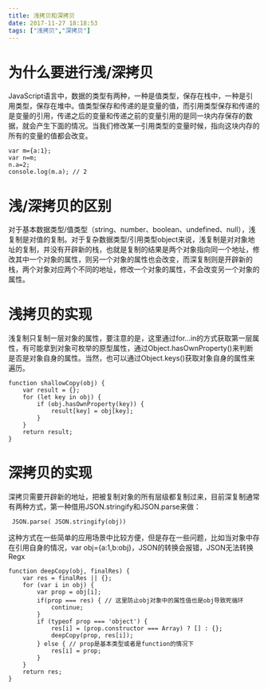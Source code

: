 ```yaml
---
title: 浅拷贝和深拷贝
date: 2017-11-27 18:18:53
tags: ["浅拷贝","深拷贝"]
---
```

 
# 为什么要进行浅/深拷贝

JavaScript语言中，数据的类型有两种，一种是值类型，保存在栈中，一种是引用类型，保存在堆中。值类型保存和传递的是变量的值，而引用类型保存和传递的是变量的引用，传递之后的变量和传递之前的变量引用的是同一块内存保存的数据，就会产生下面的情况。当我们修改某一引用类型的变量时候，指向这块内存的所有的变量的值都会改变。

	var m={a:1};
	var n=m;
	n.a=2;
	console.log(m.a); // 2

# 浅/深拷贝的区别

对于基本数据类型/值类型（string、number、boolean、undefined、null），浅复制是对值的复制。对于复杂数据类型/引用类型object来说，浅复制是对对象地址的复制，并没有开辟新的栈，也就是复制的结果是两个对象指向同一个地址，修改其中一个对象的属性，则另一个对象的属性也会改变，而深复制则是开辟新的栈，两个对象对应两个不同的地址，修改一个对象的属性，不会改变另一个对象的属性。

# 浅拷贝的实现

浅复制只复制一层对象的属性，要注意的是，这里通过for...in的方式获取第一层属性，有可能拿到对象可枚举的原型属性，通过Object.hasOwnProperty()来判断是否是对象自身的属性。当然，也可以通过Object.keys()获取对象自身的属性来遍历。

	function shallowCopy(obj) {
	    var result = {};
	    for (let key in obj) {
	        if (obj.hasOwnProperty(key)) {
	            result[key] = obj[key];
	        }
	    }
	    return result;
	}

# 深拷贝的实现

深拷贝需要开辟新的地址，把被复制对象的所有层级都复制过来，目前深复制通常有两种方式，第一种借用JSON.stringify和JSON.parse来做：

	 JSON.parse( JSON.stringify(obj))
	 
这种方式在一些简单的应用场景中比较方便，但是存在一些问题，比如当对象中存在引用自身的情况，var obj={a:1,b:obj}，JSON的转换会报错，JSON无法转换Regx

	function deepCopy(obj, finalRes) {
	    var res = finalRes || {};
	    for (var i in obj) {
	        var prop = obj[i];
	        if(prop === res) { // 这里防止obj对象中的属性值也是obj导致死循环
	            continue;
	        }
	        if (typeof prop === 'object') {
	            res[i] = (prop.constructor === Array) ? [] : {}; 
	            deepCopy(prop, res[i]);
	        } else { // prop是基本类型或者是function的情况下
	            res[i] = prop;
	        }
	    }
	    return res;
	}
